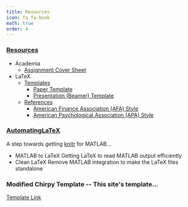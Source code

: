 ```yaml
---
title: Resources
icon: fa fa-book
math: true
order: 4
---
```



### [Resources](https://github.com/PBeamA/Resources)
- Academia
  - [Assignment Cover Sheet](https://github.com/PBeamA/Resources/blob/master/Academia/CoverSheet.pdf)
- LaTeX
  - [Templates](https://github.com/PBeamA/Resources/tree/master/LaTeX/Templates)
    - [Paper Template](https://github.com/PBeamA/Resources/blob/master/LaTeX/Templates/PaperTemplate.pdf)
    - [Presentation (Beamer) Template](https://github.com/PBeamA/Resources/blob/master/LaTeX/Templates/BeamerTemplate.pdf)
  - [References](https://github.com/PBeamA/Resources/tree/master/LaTeX/References)
    - [American Finance Association (AFA) Style](https://github.com/PBeamA/Resources/blob/master/LaTeX/References/ReferencesAFA.tex)
    - [American Psychological Association (APA) Style](https://github.com/PBeamA/Resources/blob/master/LaTeX/References/ReferencesAPA.tex)

<!--
#### Assignment Cover Sheet:
<object data="https://github.com/PBeamA/Resources/raw/master/Academia/CoverSheet.pdf" type="application/pdf" width="700px" height="700px">
</object>
-->

<!--
## [$\LaTeX$](/LaTeX/)
-->
### [AutomatingLaTeX](https://github.com/PBeamA/AutomatingLaTeX)
A step towards getting [knitr](https://github.com/yihui/knitr) for MATLAB...
- MATLAB to LaTeX
Getting LaTeX to read MATLAB output efficiently
- Clean LaTeX
Remove MATLAB integration to make the LaTeX files standalone



### Modified Chirpy Template -- This site's template...
[Template Link](https://github.com/PBeamA/chirpy-starter-modified/generate)


<!--
## Appendix
Add ```\preappendix``` before and ```\postappendix``` after.

For sections in the appendix use ```\subsection``` instead of ```\section```.

# MATLAB
## Save figure as PDF (and PNG)
```
function saveasPDF(h, filename)
% Eg. saveasPDF(gcf, sprintf('Filename'))
fig = h;
set(fig,'PaperPositionMode', 'auto');
fig_pos = fig.PaperPosition;
fig.PaperSize = [fig_pos(3) fig_pos(4)];


title([])
set(gca, 'LooseInset', get(gca, 'TightInset'));

print(fig, filename, '-dpdf', '-bestfit', '-painters')
print(fig, regexprep(filename, '.pdf', '.png'), '-dpng', '-r600')

end
```

## Shade $x$-axis
```
function shadex(x1, x2)
% Shades current figure from x1 to x2
hold on
ylimits = get(gca, 'ylim'); % Get y axis limits
 
colour = [0.4, 0.4, 0.4];   % Grey
p = fill([x1, x2, x2, x1], sort([ylimits, ylimits]), colour);
set(p, 'FaceAlpha', 0.25, 'EdgeColor', 'none');
 
end
```
<sup>Note: Works with MATLAB R2017a and not 2016a</sup>
-->
